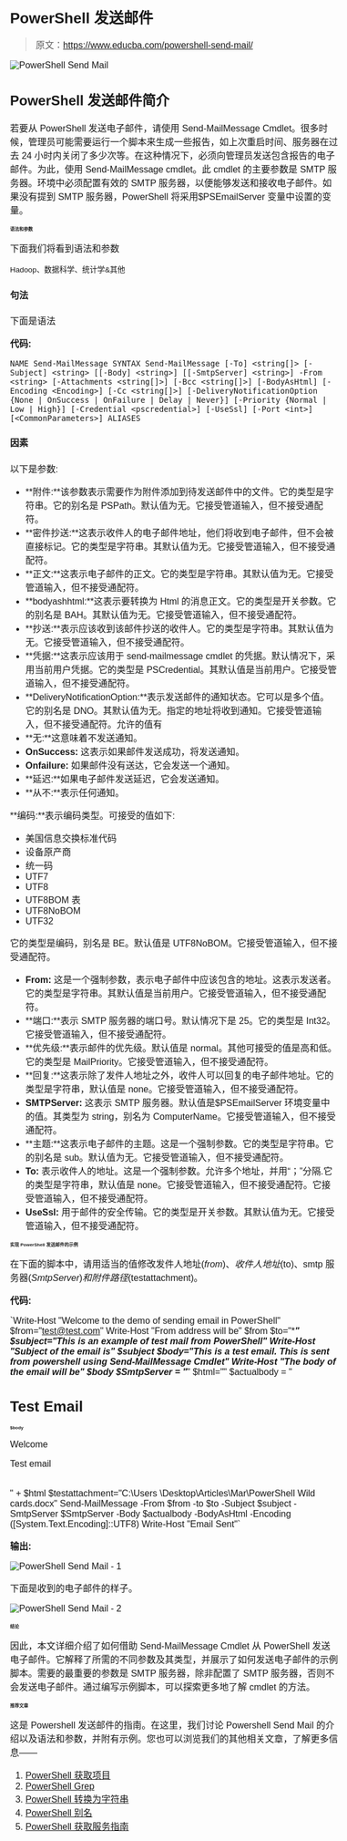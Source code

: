 # PowerShell 发送邮件

> 原文：<https://www.educba.com/powershell-send-mail/>

![PowerShell Send Mail](img/e94a5eae45b9d17a92f0fb75ae1d09e8.png)



## PowerShell 发送邮件简介

若要从 PowerShell 发送电子邮件，请使用 Send-MailMessage Cmdlet。很多时候，管理员可能需要运行一个脚本来生成一些报告，如上次重启时间、服务器在过去 24 小时内关闭了多少次等。在这种情况下，必须向管理员发送包含报告的电子邮件。为此，使用 Send-MailMessage cmdlet。此 cmdlet 的主要参数是 SMTP 服务器。环境中必须配置有效的 SMTP 服务器，以便能够发送和接收电子邮件。如果没有提到 SMTP 服务器，PowerShell 将采用$PSEmailServer 变量中设置的变量。

### 语法和参数

下面我们将看到语法和参数

<small>Hadoop、数据科学、统计学&其他</small>

#### 句法

下面是语法

**代码:**

`NAME
Send-MailMessage
SYNTAX
Send-MailMessage [-To] <string[]> [-Subject] <string> [[-Body] <string>] [[-SmtpServer] <string>] -From <string> [-Attachments <string[]>] [-Bcc <string[]>] [-BodyAsHtml] [-Encoding <Encoding>] [-Cc <string[]>] [-DeliveryNotificationOption {None | OnSuccess | OnFailure | Delay | Never}] [-Priority {Normal | Low | High}] [-Credential <pscredential>] [-UseSsl] [-Port <int>]  [<CommonParameters>] ALIASES`

#### 因素

以下是参数:

*   **附件:**该参数表示需要作为附件添加到待发送邮件中的文件。它的类型是字符串。它的别名是 PSPath。默认值为无。它接受管道输入，但不接受通配符。
*   **密件抄送:**这表示收件人的电子邮件地址，他们将收到电子邮件，但不会被直接标记。它的类型是字符串。其默认值为无。它接受管道输入，但不接受通配符。
*   **正文:**这表示电子邮件的正文。它的类型是字符串。其默认值为无。它接受管道输入，但不接受通配符。
*   **bodyashhtml:**这表示要转换为 Html 的消息正文。它的类型是开关参数。它的别名是 BAH。其默认值为无。它接受管道输入，但不接受通配符。
*   **抄送:**表示应该收到该邮件抄送的收件人。它的类型是字符串。其默认值为无。它接受管道输入，但不接受通配符。
*   **凭据:**这表示应该用于 send-mailmessage cmdlet 的凭据。默认情况下，采用当前用户凭据。它的类型是 PSCredential。其默认值是当前用户。它接受管道输入，但不接受通配符。
*   **DeliveryNotificationOption:**表示发送邮件的通知状态。它可以是多个值。它的别名是 DNO。其默认值为无。指定的地址将收到通知。它接受管道输入，但不接受通配符。允许的值有
*   **无:**这意味着不发送通知。
*   **OnSuccess:** 这表示如果邮件发送成功，将发送通知。
*   **Onfailure:** 如果邮件没有送达，它会发送一个通知。
*   **延迟:**如果电子邮件发送延迟，它会发送通知。
*   **从不:**表示任何通知。

**编码:**表示编码类型。可接受的值如下:

*   美国信息交换标准代码
*   设备原产商
*   统一码
*   UTF7
*   UTF8
*   UTF8BOM 表
*   UTF8NoBOM
*   UTF32

它的类型是编码，别名是 BE。默认值是 UTF8NoBOM。它接受管道输入，但不接受通配符。

*   **From:** 这是一个强制参数，表示电子邮件中应该包含的地址。这表示发送者。它的类型是字符串。其默认值是当前用户。它接受管道输入，但不接受通配符。
*   **端口:**表示 SMTP 服务器的端口号。默认情况下是 25。它的类型是 Int32。它接受管道输入，但不接受通配符。
*   **优先级:**表示邮件的优先级。默认值是 normal。其他可接受的值是高和低。它的类型是 MailPriority。它接受管道输入，但不接受通配符。
*   **回复:**这表示除了发件人地址之外，收件人可以回复的电子邮件地址。它的类型是字符串，默认值是 none。它接受管道输入，但不接受通配符。
*   **SMTPServer:** 这表示 SMTP 服务器。默认值是$PSEmailServer 环境变量中的值。其类型为 string，别名为 ComputerName。它接受管道输入，但不接受通配符。
*   **主题:**这表示电子邮件的主题。这是一个强制参数。它的类型是字符串。它的别名是 sub。默认值为无。它接受管道输入，但不接受通配符。
*   **To:** 表示收件人的地址。这是一个强制参数。允许多个地址，并用“；”分隔.它的类型是字符串，默认值是 none。它接受管道输入，但不接受通配符。它接受管道输入，但不接受通配符。
*   **UseSsl:** 用于邮件的安全传输。它的类型是开关参数。其默认值为无。它接受管道输入，但不接受通配符。

### 实现 PowerShell 发送邮件的示例

在下面的脚本中，请用适当的值修改发件人地址($from)、收件人地址($to)、smtp 服务器($SmtpServer)和附件路径($testattachment)。

**代码:**

`Write-Host "Welcome to the demo of sending email in PowerShell"
$from="test@test.com"
Write-Host "From address will be" $from
$to="************"
$subject="This is an example of test mail from PowerShell"
Write-Host "Subject of the email is" $subject
$body="This is a test email. This is sent from powershell using Send-MailMessage Cmdlet"
Write-Host "The body of the email will be" $body
$SmtpServer = "***********"
$html=""
$actualbody = "<html>
<style>
BODY{font-family: Arial; font-size: 12pt;}
H1{font-size: 26px;}
H2{font-size: 24px;}
H3{font-size: 08px;}
</style>
<body>
<h1 align=""center"">Test Email</h1>
<h3 align=""center"">$body</h3>
<p>Welcome</p>
<p>Test email</p><br/>" + $html
$testattachment="C:\Users \Desktop\Articles\Mar\PowerShell Wild cards.docx"
Send-MailMessage -From $from -to $to -Subject $subject -SmtpServer $SmtpServer -Body $actualbody -BodyAsHtml -Encoding ([System.Text.Encoding]::UTF8)
Write-Host "Email Sent"`

**输出:**

![PowerShell Send Mail - 1](img/0d6f52e6aed3e34f90b9cea7acb33e6f.png)



下面是收到的电子邮件的样子。

![PowerShell Send Mail - 2](img/e763f4c6d3b48ad28631130b482b850b.png)



### 结论

因此，本文详细介绍了如何借助 Send-MailMessage Cmdlet 从 PowerShell 发送电子邮件。它解释了所需的不同参数及其类型，并展示了如何发送电子邮件的示例脚本。需要的最重要的参数是 SMTP 服务器，除非配置了 SMTP 服务器，否则不会发送电子邮件。通过编写示例脚本，可以探索更多地了解 cmdlet 的方法。

### 推荐文章

这是 Powershell 发送邮件的指南。在这里，我们讨论 Powershell Send Mail 的介绍以及语法和参数，并附有示例。您也可以浏览我们的其他相关文章，了解更多信息——

1.  [PowerShell 获取项目](https://www.educba.com/powershell-get-item/)
2.  [PowerShell Grep](https://www.educba.com/powershell-grep/)
3.  [PowerShell 转换为字符串](https://www.educba.com/powershell-convert-to-string/)
4.  [PowerShell 别名](https://www.educba.com/powershell-alias/)
5.  [PowerShell 获取服务指南](https://www.educba.com/powershell-get-service/)





